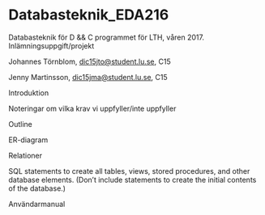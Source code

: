 # Databasteknik_EDA216
Databasteknik för D &amp;&amp; C programmet för LTH, våren 2017. Inlämningsuppgift/projekt

Johannes Törnblom, dic15jto@student.lu.se, C15

Jenny Martinsson, dic15jma@student.lu.se, C15

Introduktion

Noteringar om vilka krav vi uppfyller/inte uppfyller

Outline

ER-diagram

Relationer

SQL statements to create all tables, views, stored procedures, and other database elements. (Don’t include statements to create the initial contents of the database.)

Användarmanual
